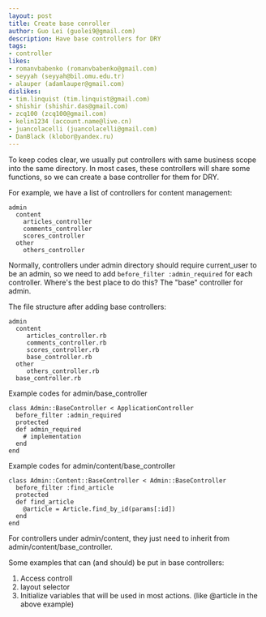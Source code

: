 ```yaml
---
layout: post
title: Create base conroller 
author: Guo Lei (guolei9@gmail.com)
description: Have base controllers for DRY
tags:
- controller
likes:
- romanvbabenko (romanvbabenko@gmail.com)
- seyyah (seyyah@bil.omu.edu.tr)
- alauper (adamlauper@gmail.com)
dislikes:
- tim.linquist (tim.linquist@gmail.com)
- shishir (shishir.das@gmail.com)
- zcq100 (zcq100@gmail.com)
- kelin1234 (account.name@live.cn)
- juancolacelli (juancolacelli@gmail.com)
- DanBlack (klobor@yandex.ru)
---
```

To keep codes clear, we usually put controllers with same business scope into the same directory. In most cases, these controllers will share some functions, so we can create a base controller for them for DRY. 

For example, we have a list of controllers for content management:

    admin
      content
        articles_controller
        comments_controller
        scores_controller
      other
        others_controller

Normally, controllers under admin directory should require current_user to be an admin, so we need to add `before_filter :admin_required` for each controller. Where's the best place to do this? The "base" controller for admin.

The file structure after adding base controllers:
   
    admin
      content
         articles_controller.rb
         comments_controller.rb
         scores_controller.rb
         base_controller.rb
      other
         others_controller.rb
      base_controller.rb

Example codes for admin/base_controller

    class Admin::BaseController < ApplicationController
      before_filter :admin_required
      protected
      def admin_required
        # implementation
      end
    end

Example codes for admin/content/base_controller

    class Admin::Content::BaseController < Admin::BaseController
      before_filter :find_article
      protected
      def find_article
        @article = Article.find_by_id(params[:id])
      end
    end

For controllers under admin/content, they just need to inherit from admin/content/base_controller.

Some examples that can (and should) be put in base controllers:

 1. Access controll
 2. layout selector
 3. Initialize variables that will be used in most actions. (like @article in the above example)

 
